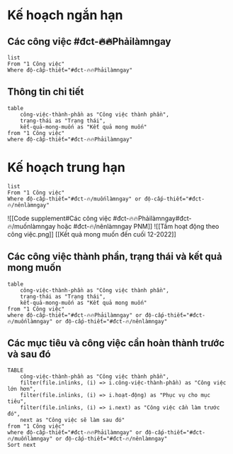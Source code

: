 # Kế hoạch ngắn hạn
## Các công việc #đct-🔥🔥Phảilàmngay
```dataview
list
From "1 Công việc" 
Where độ-cấp-thiết="#đct-🔥🔥Phảilàmngay" 
```

## Thông tin chi tiết
```dataview 
table 
	công-việc-thành-phần as "Công việc thành phần", 
	trạng-thái as "Trạng thái", 
	kết-quả-mong-muốn as "Kết quả mong muốn"
from "1 Công việc" 
where độ-cấp-thiết="#đct-🔥🔥Phảilàmngay"
```
# Kế hoạch trung hạn
```dataview
list
From "1 Công việc" 
Where độ-cấp-thiết="#đct-🔥/muốnlàmngay" or độ-cấp-thiết="#đct-🔥/nênlàmngay" 
```
![[Code supplement#Các công việc #đct-🔥🔥Phảilàmngay#đct-🔥/muốnlàmngay hoặc #đct-🔥/nênlàmngay PNM]]
![[Tầm hoạt động theo công việc.png]]
[[Kết quả mong muốn đến cuối 12-2022]]
## Các công việc thành phần, trạng thái và kết quả mong muốn
```dataview 
table 
	công-việc-thành-phần as "Công việc thành phần", 
	trạng-thái as "Trạng thái", 
	kết-quả-mong-muốn as "Kết quả mong muốn"
from "1 Công việc" 
where độ-cấp-thiết="#đct-🔥🔥Phảilàmngay" or độ-cấp-thiết="#đct-🔥/muốnlàmngay" or độ-cấp-thiết="#đct-🔥/nênlàmngay"  
```
## Các mục tiêu và công việc cần hoàn thành trước và sau đó
```dataview
TABLE
	công-việc-thành-phần as "Công việc thành phần", 
	filter(file.inlinks, (i) => i.công-việc-thành-phần) as "Công việc lớn hơn", 
	filter(file.inlinks, (i) => i.hoạt-động) as "Phục vụ cho mục tiêu", 
	filter(file.inlinks, (i) => i.next) as "Công việc cần làm trước đó",
	next as "Công việc sẽ làm sau đó"
from "1 Công việc"   
where độ-cấp-thiết="#đct-🔥🔥Phảilàmngay" or độ-cấp-thiết="#đct-🔥/muốnlàmngay" or độ-cấp-thiết="#đct-🔥/nênlàmngay"  
Sort next
```
